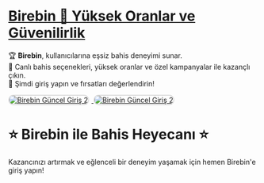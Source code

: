# <a href="https://heylink.me/denemebonusu2025/" title="Birebin Güncel Giriş">Birebin 💎 Yüksek Oranlar ve Güvenilirlik</a>

🏆 **Birebin**, kullanıcılarına eşsiz bahis deneyimi sunar.  
🎲 Canlı bahis seçenekleri, yüksek oranlar ve özel kampanyalar ile kazançlı çıkın.  
🔗 Şimdi giriş yapın ve fırsatları değerlendirin!

<div>
<a href="https://heylink.me/denemebonusu2025/" title="Birebin Güncel Giriş">
<img src="https://i.ibb.co/VHdrjnQ/df.jpg" alt="Birebin Güncel Giriş 2" style="max-width: 48%; border: 2px solid #ddd; border-radius: 10px; margin-right: 1%;">
</a>
<a href="https://heylink.me/denemebonusu2025/" title="Birebin Güncel Giriş">
<img src="https://i.ibb.co/VHdrjnQ/df.jpg" alt="Birebin Güncel Giriş 2" style="max-width: 48%; border: 2px solid #ddd; border-radius: 10px;">
</a>
</div>

# ⭐ Birebin ile Bahis Heyecanı ⭐
Kazancınızı artırmak ve eğlenceli bir deneyim yaşamak için hemen Birebin'e giriş yapın!
